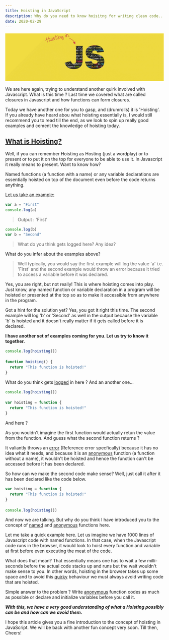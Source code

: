 ```yaml
---
title: Hoisting in JavaScript
description: Why do you need to know hoisitng for writing clean code...
date: 2020-02-29
---
```


![hoisting](./assets/hoisting.gif)

We are here again, trying to understand another quirk involved with Javascript. What is this time ? Last time we covered what are called closures in Javascript and how functions can form closures.

Today we have another one for you to gasp, and (drumrolls) it is 'Hoisting'. If you already have heard abou what hoisting essentially is, I would still recommend you to read till the end, as we look to spin up really good examples and cement the knowledge of hoisting today.

## <ins class="sub-ins">What is Hoisting?</ins>

Well, if you can remember Hoisting as Hosting (just a wordplay) or to present or to put it on the top for everyone to be able to use it. In Javascript it really means to present. Want to know how?

Named functions (a function with a name) or any variable declarations are essentially hoisted on top of the document even before the code returns anything.

<ins class="sub-ins-2">Let us take an example:</ins>

```javascript
var a = "First"
console.log(a)
```

> Output : 'First'

```javascript
console.log(b)
var b = "Second"
```

> What do you think gets logged here? Any idea?

What do you infer about the examples above?

> Well typically, you would say the first example will log the value 'a' i.e. 'First' and the second example would throw an error because it tried to access a variable before it was declared.

Yes, you are right, but not really! This is where hoisting comes into play. Just know, any named function or variable declaration in a program will be hoisted or presented at the top so as to make it accessible from anywhere in the program.

Got a hint for the solution yet? Yes, you got it right this time. The second example will log 'b' or 'Second' as well in the output because the variable 'b' is hoisted and it doesn't really matter if it gets called before it is declared.

**I have another set of examples coming for you. Let us try to know it together.**

```javascript
console.log(hoisting())

function hoisting() {
  return "This function is hoisted!"
}
```

What do you think gets <ins class="sub-ins-2">logged</ins> in here ?
And an another one...

```javascript
console.log(hoisting())

var hoisting = function {
  return "This function is hoisted!"
}
```

And here ?

As you wouldn't imagine the first function would actually retun the value from the function. And guess what the second function returns ?

It valiantly throws an <ins class="sub-ins-2">error</ins> (Reference error specfically) because it has no idea what it needs, and because it is an <ins class="sub-ins-2">anonymous</ins> function (a function without a name), it wouldn't be hoisted and hence the function can't be accessed before it has been declared.

So how can we make the second code make sense? Well, just call it after it has been declared like the code below.

```javascript
var hoisting = function {
  return "This function is hoisted!"
}

console.log(hoisting())
```

And now we are talking. But why do you think I have introduced you to the concept of <ins class="sub-ins-2">named</ins> and <ins class="sub-ins-2">anonymous</ins> functions here.

Let me take a quick example here. Let us imagine we have 1000 lines of Javascript code with named functions. In that case, when the Javascript code runs in the browser, it would look to hoist every function and variable at first before even executing the meat of the code.

What does that mean? That essentially means one has to wait a few milli-seconds before the actual code stacks up and runs but the wait wouldn't make sense to you. In other words, hoisting in the browser takes up some space and to avoid this <ins class="sub-ins-2">quirky</ins> behaviour we must always avoid writing code that are hoisted.

Simple answer to the problem ? Write <ins class="sub-ins-2">anonymous</ins> function codes as much as possible or declare and initialize variables before you call it.

**_With this, we have a very good understanding of what a Hoisting possibly can be and how can we avoid them._**

I hope this article gives you a fine introduction to the concept of hoisting in JavaScript. We will be back with another fun concept very soon. Till then, Cheers!
